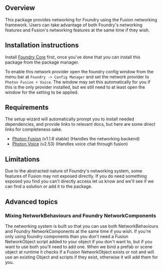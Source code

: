 ## Overview
This package provides networking for Foundry using the Fusion networking framework. Users can take advantage of both 
Foundry's networking features and Fusion's networking features at the same time if they wish.

## Installation instructions
Install [Foundry Core](https://cyberhubxr.github.io/FoundryCore/) first, once you've done that you can install this 
package from the package manager.

To enable this network provider open the foundry config window from the menu bar at `Foundry -> Config Manager` and set 
the network provider to `Photon Fusion + Voice`. The window may set this automatically for you if this is the only 
provider installed, but we still need to at least open the window for the setting to be applied.

## Requirements
The setup wizard will automatically prompt you to install needed dependencies, and provide links to relevant docs, but
here are some direct links for completeness sake.

- [Photon Fusion](https://dashboard.photonengine.com/download/fusion/photon-fusion-1.1.8-f-725.unitypackage) (v1.1.8 stable) (Handles the networking backend)
- [Photon Voice](https://assetstore.unity.com/packages/tools/audio/photon-voice-2-130518) (v2.53) (Handles voice chat through fusion)

## Limitations
Due to the abstracted nature of Foundry's networking system, some features of Fusion may not exposed directly. If you 
do need something exposed you find you can't directly access let us know and we'll see if we can find a solution or add
it to the package.

## Advanced topics 

### Mixing NetworkBehaviours and Foundry NetworkComponents
The networking system is built so that you can use both NetworkBehaviours and Foundry NetworkComponents at the same time
if you wish. If you're only using foundry components than you don't need a Fusion NetworkObject script added to your object
if you don't want to, but if you want to use both you'll need to add one. When we bind a prefab or scene object at runtime 
it checks if a Fusion NetworkObject exists or not and will use an existing Object and scripts if they exist, otherwise 
it will add them for you.
